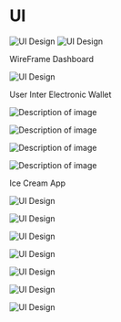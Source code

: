 # UI



![UI Design](https://github.com/osamaaAlmahameed/UI-Design/raw/main/p8.jpg)
![UI Design](https://github.com/osamaaAlmahameed/UI-Design/raw/main/p18.jpg)

WireFrame Dashboard

![UI Design](https://github.com/osamaaAlmahameed/UI-Design/raw/main/p5.jpg)

User Inter Electronic Wallet

![Description of image](https://github.com/osamaaAlmahameed/UI-UX-Design/raw/1e4aa6860c2e4cc572fb387ad2fe9c3db948a715/p1.jpg)

![Description of image](https://github.com/osamaaAlmahameed/UI-UX-Design/raw/1e4aa6860c2e4cc572fb387ad2fe9c3db948a715/p2.jpg)

![Description of image](https://github.com/osamaaAlmahameed/UI-UX-Design/raw/1e4aa6860c2e4cc572fb387ad2fe9c3db948a715/p6.jpg)

![Description of image](https://github.com/osamaaAlmahameed/UI-UX-Design/raw/1e4aa6860c2e4cc572fb387ad2fe9c3db948a715/p7.jpg)

Ice Cream App

![UI Design](https://github.com/osamaaAlmahameed/UI-Design/raw/main/p4.jpg)

![UI Design](https://github.com/osamaaAlmahameed/UI-Design/raw/main/p10.jpg)

![UI Design](https://github.com/osamaaAlmahameed/UI-Design/raw/main/p21.jpg)

![UI Design](https://github.com/osamaaAlmahameed/UI-Design/raw/main/p24.jpg)

![UI Design](https://github.com/osamaaAlmahameed/UI-Design/raw/main/p19.jpg)

![UI Design](https://github.com/osamaaAlmahameed/UI-Design/raw/main/p23.jpg)

![UI Design](https://github.com/osamaaAlmahameed/UI-Design/raw/main/p25.jpg)
